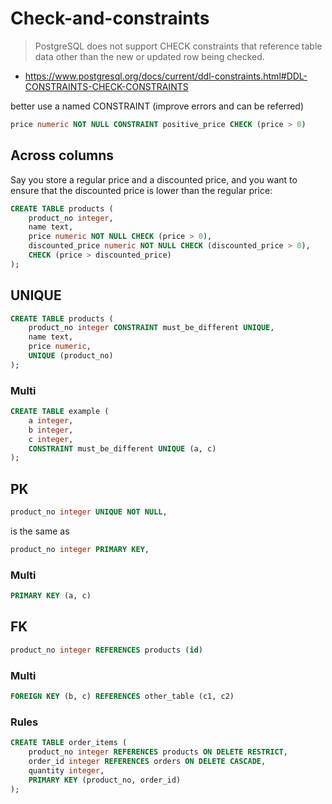 # Check-and-constraints

> PostgreSQL does not support CHECK constraints that reference table data other than the new or updated row being checked.

* https://www.postgresql.org/docs/current/ddl-constraints.html#DDL-CONSTRAINTS-CHECK-CONSTRAINTS

better use a named CONSTRAINT (improve errors and can be referred)

```sql
price numeric NOT NULL CONSTRAINT positive_price CHECK (price > 0)
```

## Across columns

Say you store a regular price and a discounted price, and you want to ensure that the discounted price is lower than the regular price:

```sql
CREATE TABLE products (
    product_no integer,
    name text,
    price numeric NOT NULL CHECK (price > 0),
    discounted_price numeric NOT NULL CHECK (discounted_price > 0),
    CHECK (price > discounted_price)
);
```

## UNIQUE

```sql
CREATE TABLE products (
    product_no integer CONSTRAINT must_be_different UNIQUE,
    name text,
    price numeric,
    UNIQUE (product_no)
);
```

### Multi

```sql
CREATE TABLE example (
    a integer,
    b integer,
    c integer,
    CONSTRAINT must_be_different UNIQUE (a, c)
);
```

## PK

```sql
product_no integer UNIQUE NOT NULL,
```

is the same as

```sql
product_no integer PRIMARY KEY,
```

### Multi

```sql
PRIMARY KEY (a, c)
```

## FK

```sql
product_no integer REFERENCES products (id)
```

### Multi

```sql
FOREIGN KEY (b, c) REFERENCES other_table (c1, c2)
```


### Rules

```sql
CREATE TABLE order_items (
    product_no integer REFERENCES products ON DELETE RESTRICT,
    order_id integer REFERENCES orders ON DELETE CASCADE,
    quantity integer,
    PRIMARY KEY (product_no, order_id)
);
```